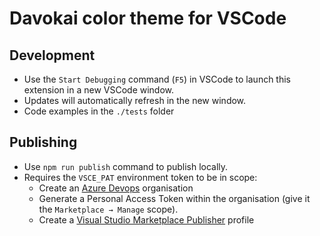 # Davokai color theme for VSCode

## Development

- Use the `Start Debugging` command (`F5`) in VSCode to launch this extension in a new VSCode window.
- Updates will automatically refresh in the new window.
- Code examples in the `./tests` folder

## Publishing

- Use `npm run publish` command to publish locally.
- Requires the `VSCE_PAT` environment token to be in scope:
  - Create an [Azure Devops](https://learn.microsoft.com/azure/devops/organizations/accounts/create-organization) organisation
  - Generate a Personal Access Token within the organisation (give it the `Marketplace → Manage` scope).
  - Create a [Visual Studio Marketplace Publisher](https://marketplace.visualstudio.com/manage) profile
